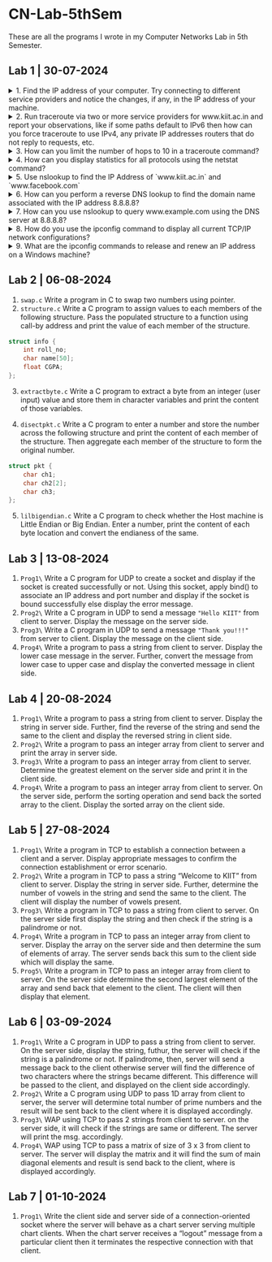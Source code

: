 # CN-Lab-5thSem
These are all the programs I wrote in my Computer Networks Lab in 5th Semester.

## Lab 1 | 30-07-2024

<details><summary>1. Find the IP address of your computer. Try connecting to different service providers and notice
the changes, if any, in the IP address of your machine.</summary>

![ipconfig](Images/image.png)

</details>

<details><summary>2. Run traceroute via two or more service providers for www.kiit.ac.in and report your
observations, like if some paths default to IPv6 then how can you force traceroute to use IPv4,
any private IP addresses routers that do not reply to requests, etc.</summary>

1. Normal `tracert`
![alt text](Images/image-1.png)

2. `tracert` defaulted to use IPv4
![alt text](Images/image-2.png)

</details>

<details><summary>3. How can you limit the number of hops to 10 in a traceroute command?</summary>

![alt text](Images/image-3.png)

</details>

<details><summary>4. How can you display statistics for all protocols using the netstat command?</summary>

![alt text](Images/image-4.png)

</details>

<details><summary>5. Use nslookup to find the IP Address of `www.kiit.ac.in` and `www.facebook.com`</summary>

1. `www.kiit.ac.in`
![alt text](Images/image-5.png)

2. `www.facebook.com`
![alt text](Images/image-6.png)

</details>

<details><summary>6. How can you perform a reverse DNS lookup to find the domain name associated with the IP
address 8.8.8.8?</summary>

![alt text](Images/image-8.png)

</details>

<details><summary>7. How can you use nslookup to query www.example.com using the DNS server at 8.8.8.8?</summary>

![alt text](Images/image-7.png)

</details>

<details><summary>8. How do you use the ipconfig command to display all current TCP/IP network configurations?</summary>

![alt text](Images/image-9.png)

</details>

<details><summary>9. What are the ipconfig commands to release and renew an IP address on a Windows
machine?</summary>

1. release
![alt text](Images/image-10.png)

2. renew
![alt text](Images/image-11.png)

3. flush dns
![alt text](Images/image-12.png)

</details>

## Lab 2 | 06-08-2024

1. `swap.c` Write a program in C to swap two numbers using pointer.
2. `structure.c` Write a C program to assign values to each members of the following structure. Pass the populated structure to a function using call-by address and print the value of each member of the structure.
```c
struct info {
    int roll_no;
    char name[50];
    float CGPA;
};
```
3. `extractbyte.c` Write a C program to extract a byte from an integer (user input) value and store them in character variables and print the content of those variables.

4. `disectpkt.c` Write a C program to enter a number and store the number across the following structure and print the content of each member of the structure. Then aggregate each member of the structure to form the original number.
```c
struct pkt {
    char ch1;
    char ch2[2];
    char ch3;
};
```
5. `lilbigendian.c` Write a C program to check whether the Host machine is Little Endian or Big Endian. Enter a number, print the content of each byte location and convert the endianess of the same.

## Lab 3 | 13-08-2024

1. `Prog1\` Write a C program for UDP to create a socket and display if the socket is created successfully or not. Using this socket, apply bind() to associate an IP address and port number and display if the socket is bound successfully else display the error message.
2. `Prog2\` Write a C program in UDP to send a message `"Hello KIIT"` from client to server. Display the message on the server side.
3. `Prog3\` Write a C program in UDP to send a message `"Thank you!!!"` from server to client. Display the message on the client side.
4. `Prog4\` Write a program to pass a string from client to server. Display the lower case message in the server. Further, convert the message from lower case to upper case and display the converted message in client side.

## Lab 4 | 20-08-2024

1. `Prog1\` Write a program to pass a string from client to server. Display the string in server side. Further, find the reverse of the string and send the same to the client and display the reversed string in client side.
2. `Prog2\` Write a program to pass an integer array from client to server and print the array in server side.
3. `Prog3\` Write a program to pass an integer array from client to server. Determine the greatest element on the server side and print it in the client side.
4. `Prog4\` Write a program to pass an integer array from client to server. On the server side, perform the sorting operation and send back the sorted array to the client. Display the sorted array on the client side.

## Lab 5 | 27-08-2024

1. `Prog1\` Write a program in TCP to establish a connection between a client and a server. 
Display appropriate messages to confirm the connection establishment or error scenario. 
2. `Prog2\` Write a program in TCP to pass a string “Welcome to KIIT” from client to server. 
Display the string in server side. Further, determine the number of vowels in the string and send the same to
the client. The client will display the number of vowels present.
3. `Prog3\` Write a program in TCP to pass a string from client to server. On the server side first display
the string and then check if the string is a palindrome or not.
4. `Prog4\` Write a program in TCP to pass an integer array from client to server. 
Display the array on the server side and then determine the sum of elements of array. 
The server sends back this sum to the client side which will display the same.
5. `Prog5\` Write a program in TCP to pass an integer array from client to server. 
On the server side determine the second largest element of the array and send back that element to the client. 
The client will then display that element.

## Lab 6 | 03-09-2024
1. `Prog1\` Write a C program in UDP to pass a string from client to server. On the server side, display the string, futhur, the server will check if the string is a palindrome or not. If palindrome, then, server will send a message back to the client otherwise server will find the difference of two characters where the strings became different. This difference will be passed to the client, and displayed on the client side accordingly.
2. `Prog2\` Write a C program using UDP to pass 1D array from client to server, the server will determine total number of prime numbers and the result will be sent back to the client where it is displayed accordingly.
3. `Prog3\` WAP using TCP to pass 2 strings from client to server. on the server side, it will check if the strings are same or different. The server will print the msg. accordingly.
4. `Prog4\` WAP using TCP to pass a matrix of size of 3 x 3 from client to server. The server will display the matrix and it will find the sum of main diagonal elements and result is send back to the client, where is displayed accordingly.

## Lab 7 | 01-10-2024
1. `Prog1\` Write the client side and server side of a connection-oriented socket where the server will behave as a chart server serving multiple chart clients. When the chart server receives a “logout” message from a particular client then it terminates the respective connection with that client.
